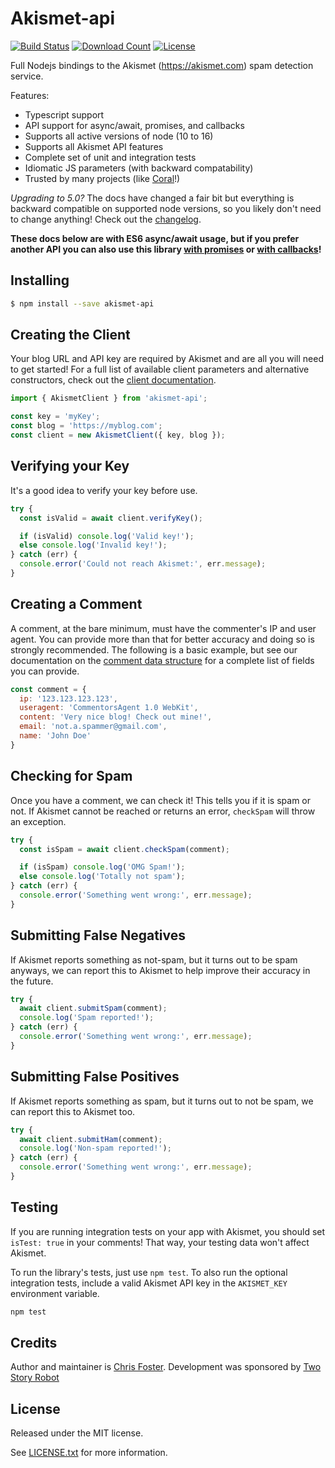 Akismet-api
===========

[![Build Status][img:build]][build]
[![Download Count][img:downloads]][downloads]
[![License][img:license]][license]

Full Nodejs bindings to the Akismet (https://akismet.com) spam detection
service.

Features:
* Typescript support 
* API support for async/await, promises, and callbacks
* Supports all active versions of node (10 to 16)
* Supports all Akismet API features
* Complete set of unit and integration tests
* Idiomatic JS parameters (with backward compatability)
* Trusted by many projects (like [Coral][coral]!)

_Upgrading to 5.0?_ The docs have changed a fair bit but everything is backward
compatible on supported node versions, so you likely don't need to change
anything! Check out the [changelog][changelog].

**These docs below are with ES6 async/await usage, but if you prefer another
API you can also use this library [with promises][promises] or [with
callbacks][callbacks]!**

Installing
----------

```bash
$ npm install --save akismet-api
```

Creating the Client
-------------------

Your blog URL and API key are required by Akismet and are all you will need to
get started! For a full list of available client parameters and alternative
constructors, check out the [client documentation][client].

```javascript
import { AkismetClient } from 'akismet-api';

const key = 'myKey';
const blog = 'https://myblog.com';
const client = new AkismetClient({ key, blog });
```

Verifying your Key
------------------

It's a good idea to verify your key before use.

```javascript
try {
  const isValid = await client.verifyKey();

  if (isValid) console.log('Valid key!');
  else console.log('Invalid key!');
} catch (err) {
  console.error('Could not reach Akismet:', err.message);
}
```

Creating a Comment
------------------

A comment, at the bare minimum, must have the commenter's IP and user agent.
You can provide more than that for better accuracy and doing so is strongly
recommended. The following is a basic example, but see our documentation on the
[comment data structure][comments] for a complete list of fields you can
provide.

```javascript
const comment = {
  ip: '123.123.123.123',
  useragent: 'CommentorsAgent 1.0 WebKit',
  content: 'Very nice blog! Check out mine!',
  email: 'not.a.spammer@gmail.com',
  name: 'John Doe'
}
```

Checking for Spam
-----------------

Once you have a comment, we can check it! This tells you if it is spam or not.
If Akismet cannot be reached or returns an error, `checkSpam` will throw an
exception.

```javascript
try {
  const isSpam = await client.checkSpam(comment);

  if (isSpam) console.log('OMG Spam!');
  else console.log('Totally not spam');
} catch (err) {
  console.error('Something went wrong:', err.message);
}
```

Submitting False Negatives
--------------------------

If Akismet reports something as not-spam, but it turns out to be spam anyways,
we can report this to Akismet to help improve their accuracy in the future.

```javascript
try {
  await client.submitSpam(comment);
  console.log('Spam reported!');
} catch (err) {
  console.error('Something went wrong:', err.message);
}
```

Submitting False Positives
--------------------------

If Akismet reports something as spam, but it turns out to not be spam, we can
report this to Akismet too.

```javascript
try {
  await client.submitHam(comment);
  console.log('Non-spam reported!');
} catch (err) {
  console.error('Something went wrong:', err.message);
}
```

Testing
-------

If you are running integration tests on your app with Akismet, you should set 
`isTest: true` in your comments! That way, your testing data won't affect
Akismet.

To run the library's tests, just use `npm test`. To also run the optional
integration tests, include a valid Akismet API key in the `AKISMET_KEY`
environment variable.

```bash
npm test
```

Credits
-------

Author and maintainer is [Chris Foster][chrisfosterelli].
Development was sponsored by [Two Story Robot][twostoryrobot]

License
-------

Released under the MIT license.

See [LICENSE.txt][license] for more information.

[img:build]: https://img.shields.io/travis/com/chrisfosterelli/akismet-api/master.svg?maxAge=3600&style=flat-square
[img:downloads]: https://img.shields.io/npm/dm/akismet-api.svg?maxAge=3600&style=flat-square
[img:license]: https://img.shields.io/npm/l/akismet-api.svg?maxAge=3600&style=flat-square
[build]: https://travis-ci.com/chrisfosterelli/akismet-api
[deps]: https://david-dm.org/chrisfosterelli/akismet-api
[downloads]: https://www.npmjs.com/package/akismet-api
[license]: /LICENSE.txt
[coral]: https://github.com/coralproject/talk
[changelog]: /CHANGELOG.md
[chrisfosterelli]: https://github.com/chrisfosterelli
[twostoryrobot]: https://github.com/twostoryrobot
[comments]: /docs/comments.md
[promises]: /docs/promises.md
[callbacks]: /docs/callbacks.md
[client]: /docs/client.md
